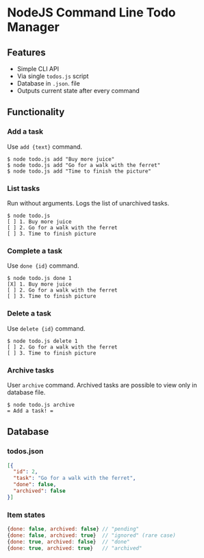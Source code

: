 # NodeJS Command Line Todo Manager

## Features

* Simple CLI API
* Via single `todos.js` script
* Database in `.json`. file
* Outputs current state after every command

## Functionality

### Add a task

Use `add {text}` command.

```
$ node todo.js add "Buy more juice"
$ node todo.js add "Go for a walk with the ferret"
$ node todo.js add "Time to finish the picture"
```

### List tasks

Run without arguments. Logs the list of unarchived tasks.

```
$ node todo.js
[ ] 1. Buy more juice
[ ] 2. Go for a walk with the ferret
[ ] 3. Time to finish picture
```

### Complete a task

Use `done {id}` command.

```
$ node todo.js done 1
[X] 1. Buy more juice
[ ] 2. Go for a walk with the ferret
[ ] 3. Time to finish picture
```

### Delete a task

Use `delete {id}` command.

```
$ node todo.js delete 1
[ ] 2. Go for a walk with the ferret
[ ] 3. Time to finish picture
```

### Archive tasks

User `archive` command. Archived tasks are possible to view only in database file.

```
$ node todo.js archive
= Add a task! =
```

## Database

### todos.json

```json
[{
  "id": 2,
  "task": "Go for a walk with the ferret",
  "done": false,
  "archived": false
}]
  ```
  
### Item states

```js
{done: false, archived: false} // "pending"
{done: false, archived: true}  // "ignored" (rare case)
{done: true, archived: false}  // "done"
{done: true, archived: true}   // "archived"
```
